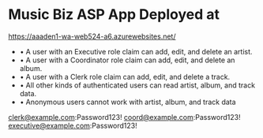 # Music Biz ASP App Deployed at

https://aaaden1-wa-web524-a6.azurewebsites.net/

<ul>
  <li>• A user with an Executive role claim can add, edit, and delete an artist.</li>
  <li>• A user with a Coordinator role claim can add, edit, and delete an album.</li>
  <li>• A user with a Clerk role claim can add, edit, and delete a track.</li>
  <li>• All other kinds of authenticated users can read artist, album, and track data.</li>
  <li>• Anonymous users cannot work with artist, album, and track data</li>
</ul>

clerk@example.com:Password123!
coord@example.com:Password123!
executive@example.com:Password123!


